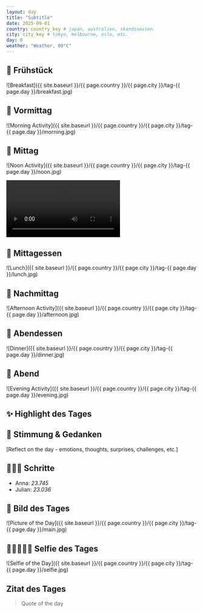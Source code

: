 ```yaml
---
layout: day
title: "Subtitle"
date: 2025-09-01
country: country_key # japan, australien, skandinavien
city: city_key # tokyo, melbourne, oslo, etc.
day: 0
weather: "Weather, 00°C"
---
```



## 🥐 Frühstück

![Breakfast]({{ site.baseurl }}/{{ page.country }}/{{ page.city }}/tag-{{ page.day }}/breakfast.jpg)

## 🌅 Vormittag

![Morning Activity]({{ site.baseurl }}/{{ page.country }}/{{ page.city }}/tag-{{ page.day }}/morning.jpg)

## 🌇 Mittag

![Noon Activity]({{ site.baseurl }}/{{ page.country }}/{{ page.city }}/tag-{{ page.day }}/noon.jpg)

<video controls>
  <source src="{{ site.baseurl }}/{{ page.country }}/{{ page.city }}/tag-{{ page.day }}/noon.mp4" type="video/mp4">
  Dein Browser unterstützt das Video-Tag nicht.
</video>

## 🍣 Mittagessen

![Lunch]({{ site.baseurl }}/{{ page.country }}/{{ page.city }}/tag-{{ page.day }}/lunch.jpg)

## 🌆 Nachmittag

![Afternoon Activity]({{ site.baseurl }}/{{ page.country }}/{{ page.city }}/tag-{{ page.day }}/afternoon.jpg)

## 🍜 Abendessen

![Dinner]({{ site.baseurl }}/{{ page.country }}/{{ page.city }}/tag-{{ page.day }}/dinner.jpg)

## 🌙 Abend

![Evening Activity]({{ site.baseurl }}/{{ page.country }}/{{ page.city }}/tag-{{ page.day }}/evening.jpg)

## ✨ Highlight des Tages

## 💭 Stimmung & Gedanken

[Reflect on the day - emotions, thoughts, surprises, challenges, etc.]

## 🏃🏽‍♀️ Schritte

- Anna: _23.745_  
- Julian: _23.036_  

## 📸 Bild des Tages

![Picture of the Day]({{ site.baseurl }}/{{ page.country }}/{{ page.city }}/tag-{{ page.day }}/main.jpg)

## 👩🏻‍🤝‍👨🏽 Selfie des Tages

![Selfie of the Day]({{ site.baseurl }}/{{ page.country }}/{{ page.city }}/tag-{{ page.day }}/selfie.jpg)

## Zitat des Tages

> Quote of the day
